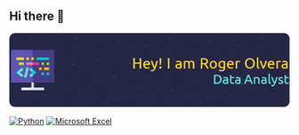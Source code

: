 ## Hi there 👋

<!--
**RogerOlvera/RogerOlvera** is a ✨ _special_ ✨ repository because its `README.md` (this file) appears on your GitHub profile.

Here are some ideas to get you started:

- 🔭 I’m currently working on ...
- 🌱 I’m currently learning ...
- 👯 I’m looking to collaborate on ...
- 🤔 I’m looking for help with ...
- 💬 Ask me about ...
- 📫 How to reach me: ...
- 😄 Pronouns: ...
- ⚡ Fun fact: ...
-->

![Header](Images/github-header-image.png)

[![Python](https://img.shields.io/badge/python-3670A0?style=for-the-badge&logo=python&logoColor=ffdd54)](https://img.shields.io/badge/python-3670A0?style=for-the-badge&logo=python&logoColor=ffdd54) [![Microsoft Excel](https://img.shields.io/badge/Microsoft_Excel-217346?style=for-the-badge&logo=microsoft-excel&logoColor=white)](https://img.shields.io/badge/Microsoft_Excel-217346?style=for-the-badge&logo=microsoft-excel&logoColor=white)
